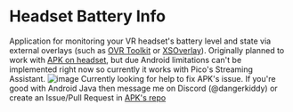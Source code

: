 # Headset Battery Info

Application for monitoring your VR headset's battery level and state via external overlays (such as [OVR Toolkit](https://store.steampowered.com/app/1068820/OVR_Toolkit/) or [XSOverlay](https://store.steampowered.com/app/1173510/XSOverlay/)). Originally planned to work with [APK on headset](https://github.com/DangerKiddy/Headset-Battery-Info-Sender), but due Android limitations can't be implemented right now so currently it works with Pico's Streaming Assistant. ![image](https://github.com/DangerKiddy/Headset-Battery-Info/assets/42438297/0e4fdd75-ea4f-433e-9507-a63c0cdd61f1)
Currently looking for help to fix APK's issue. If you're good with Android Java then message me on Discord (@dangerkiddy) or create an Issue/Pull Request in [APK's repo](https://github.com/DangerKiddy/Headset-Battery-Info-Sender)
